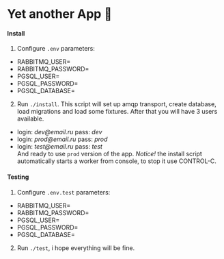# Yet another App 🍺

#### Install

1. Configure `.env` parameters:
- RABBITMQ_USER=
- RABBITMQ_PASSWORD=
- PGSQL_USER=
- PGSQL_PASSWORD=
- PGSQL_DATABASE=
2. Run `./install`. This script will set up amqp transport, create database, load migrations and load some fixtures. After that you will have 3 users available.
- login: _dev@email.ru_ pass: _dev_
- login: _prod@email.ru_ pass: _prod_ 
- login: _test@email.ru_ pass: _test_  
And ready to use `prod` version of the app.
_Notice!_ the install script automatically starts a worker from console, to stop it use CONTROL-C.


#### Testing

1. Configure `.env.test` parameters:
- RABBITMQ_USER=
- RABBITMQ_PASSWORD=
- PGSQL_USER=
- PGSQL_PASSWORD=
- PGSQL_DATABASE=

2. Run `./test`, i hope everything will be fine.